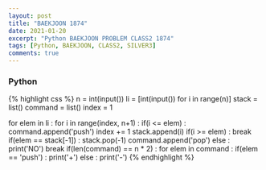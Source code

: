 ```yaml
---
layout: post
title: "BAEKJOON 1874"
date: 2021-01-20
excerpt: "Python BAEKJOON PROBLEM CLASS2 1874"
tags: [Python, BAEKJOON, CLASS2, SILVER3]
comments: true
---
```


### Python
{% highlight css %}
n = int(input())
li = [int(input()) for i in range(n)]
stack = list()
command = list()
index = 1

for elem in li :
    for i in range(index, n+1) :
        if(i <= elem) : 
            command.append('push')
            index += 1
            stack.append(i)
        if(i >= elem) : break
    if(elem == stack[-1]) : 
        stack.pop(-1)
        command.append('pop')
    else :
        print('NO')
        break
if(len(command) == n * 2) : 
    for elem in command :
        if(elem == 'push') : print('+')
        else : print('-')
{% endhighlight %}